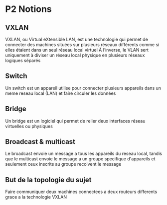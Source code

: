 # P2 Notions

## VXLAN

VXLAN, ou Virtual eXtensible LAN, est une technologie qui permet de connecter des machines situées sur plusieurs réseaux différents comme si elles étaient dans un seul réseau local virtuel
À l’inverse, le VLAN sert uniquement à diviser un réseau local physique en plusieurs réseaux logiques séparés

## Switch

Un switch est un appareil utilise pour connecter plusieurs appareils dans un meme reseau local (LAN) et faire circuler les données

## Bridge

Un bridge est un logiciel qui permet de relier deux interfaces réseau virtuelles ou physiques

## Broadcast & multicast

Le broadcast envoie un message a tous les appareils du reseau local, tandis que le multicast envoie le message a un groupe specifique d'appareils et seulement ceux inscrits au groupe recoivent le message

## But de la topologie du sujet

Faire communiquer deux machines connectees a deux routeurs differents grace a la technologie VXLAN
